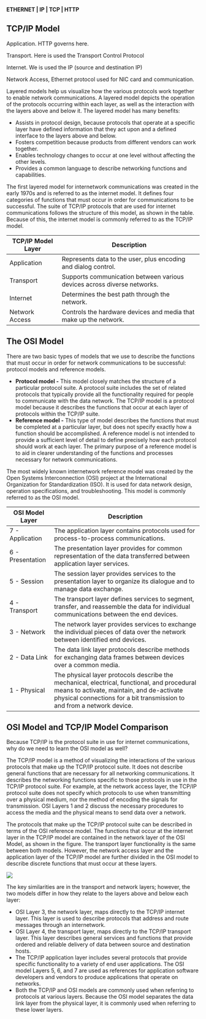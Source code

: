 
**ETHERNET | IP | TCP | HTTP**

## TCP/IP Model

Application. HTTP governs here.

Transport. Here is used the Transport Control Protocol

Internet. We is used the IP (source and destination IP)

Network Access, Ethernet protocol used for NIC card and communication.

Layered models help us visualize how the various protocols work together to enable network communications. A layered model depicts the operation of the protocols occurring within each layer, as well as the interaction with the layers above and below it. The layered model has many benefits:

- Assists in protocol design, because protocols that operate at a specific layer have defined information that they act upon and a defined interface to the layers above and below.
- Fosters competition because products from different vendors can work together.
- Enables technology changes to occur at one level without affecting the other levels.
- Provides a common language to describe networking functions and capabilities.

The first layered model for internetwork communications was created in the early 1970s and is referred to as the internet model. It defines four categories of functions that must occur in order for communications to be successful. The suite of TCP/IP protocols that are used for internet communications follows the structure of this model, as shown in the table. Because of this, the internet model is commonly referred to as the TCP/IP model.

| TCP/IP Model Layer | Description                                                             |
| ------------------ | ----------------------------------------------------------------------- |
| Application        | Represents data to the user, plus encoding and dialog control.          |
| Transport          | Supports communication between various devices across diverse networks. |
| Internet           | Determines the best path through the network.                           |
| Network Access     | Controls the hardware devices and media that make up the network.       |

## The OSI Model

There are two basic types of models that we use to describe the functions that must occur in order for network communications to be successful: protocol models and reference models.

- **Protocol model -** This model closely matches the structure of a particular protocol suite. A protocol suite includes the set of related protocols that typically provide all the functionality required for people to communicate with the data network. The TCP/IP model is a protocol model because it describes the functions that occur at each layer of protocols within the TCP/IP suite.
- **Reference model -** This type of model describes the functions that must be completed at a particular layer, but does not specify exactly how a function should be accomplished. A reference model is not intended to provide a sufficient level of detail to define precisely how each protocol should work at each layer. The primary purpose of a reference model is to aid in clearer understanding of the functions and processes necessary for network communications.

The most widely known internetwork reference model was created by the Open Systems Interconnection (OSI) project at the International Organization for Standardization (ISO). It is used for data network design, operation specifications, and troubleshooting. This model is commonly referred to as the OSI model.

| OSI Model Layer  | Description                                                                                                                                                                                                         |
| ---------------- | ------------------------------------------------------------------------------------------------------------------------------------------------------------------------------------------------------------------- |
| 7 - Application  | The application layer contains protocols used for process-to-process communications.                                                                                                                                |
| 6 - Presentation | The presentation layer provides for common representation of the data transferred between application layer services.                                                                                               |
| 5 - Session      | The session layer provides services to the presentation layer to organize its dialogue and to manage data exchange.                                                                                                 |
| 4 - Transport    | The transport layer defines services to segment, transfer, and reassemble the data for individual communications between the end devices.                                                                           |
| 3 - Network      | The network layer provides services to exchange the individual pieces of data over the network between identified end devices.                                                                                      |
| 2 - Data Link    | The data link layer protocols describe methods for exchanging data frames between devices over a common media.                                                                                                      |
| 1 - Physical     | The physical layer protocols describe the mechanical, electrical, functional, and procedural means to activate, maintain, and de-activate physical connections for a bit transmission to and from a network device. |

## OSI Model and TCP/IP Model Comparison

Because TCP/IP is the protocol suite in use for internet communications, why do we need to learn the OSI model as well?

The TCP/IP model is a method of visualizing the interactions of the various protocols that make up the TCP/IP protocol suite. It does not describe general functions that are necessary for all networking communications. It describes the networking functions specific to those protocols in use in the TCP/IP protocol suite. For example, at the network access layer, the TCP/IP protocol suite does not specify which protocols to use when transmitting over a physical medium, nor the method of encoding the signals for transmission. OSI Layers 1 and 2 discuss the necessary procedures to access the media and the physical means to send data over a network.

The protocols that make up the TCP/IP protocol suite can be described in terms of the OSI reference model. The functions that occur at the internet layer in the TCP/IP model are contained in the network layer of the OSI Model, as shown in the figure. The transport layer functionality is the same between both models. However, the network access layer and the application layer of the TCP/IP model are further divided in the OSI model to describe discrete functions that must occur at these layers.

![](https://www.netacad.com/content/nb/1.0/assets/zoom_in.svg)

The key similarities are in the transport and network layers; however, the two models differ in how they relate to the layers above and below each layer:

- OSI Layer 3, the network layer, maps directly to the TCP/IP internet layer. This layer is used to describe protocols that address and route messages through an internetwork.
- OSI Layer 4, the transport layer, maps directly to the TCP/IP transport layer. This layer describes general services and functions that provide ordered and reliable delivery of data between source and destination hosts.
- The TCP/IP application layer includes several protocols that provide specific functionality to a variety of end user applications. The OSI model Layers 5, 6, and 7 are used as references for application software developers and vendors to produce applications that operate on networks.
- Both the TCP/IP and OSI models are commonly used when referring to protocols at various layers. Because the OSI model separates the data link layer from the physical layer, it is commonly used when referring to these lower layers.